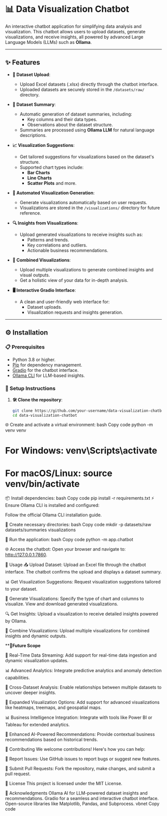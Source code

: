 # **📊 Data Visualization Chatbot**

An interactive chatbot application for simplifying data analysis and visualization. This chatbot allows users to upload datasets, generate visualizations, and receive insights, all powered by advanced Large Language Models (LLMs) such as **Ollama**.

---

## **✨ Features**

- **📁 Dataset Upload**:
  - Upload Excel datasets (.xlsx) directly through the chatbot interface.
  - Uploaded datasets are securely stored in the `/datasets/raw/` directory.

- **📄 Dataset Summary**:
  - Automatic generation of dataset summaries, including:
    - Key columns and their data types.
    - Observations about the dataset structure.
  - Summaries are processed using **Ollama LLM** for natural language descriptions.

- **📈 Visualization Suggestions**:
  - Get tailored suggestions for visualizations based on the dataset's structure.
  - Supported chart types include:
    - **Bar Charts**
    - **Line Charts**
    - **Scatter Plots** and more.

- **🤖 Automated Visualization Generation**:
  - Generate visualizations automatically based on user requests.
  - Visualizations are stored in the `/visualizations/` directory for future reference.

- **🔍 Insights from Visualizations**:
  - Upload generated visualizations to receive insights such as:
    - Patterns and trends.
    - Key correlations and outliers.
    - Actionable business recommendations.

- **🔗 Combined Visualizations**:
  - Upload multiple visualizations to generate combined insights and visual outputs.
  - Get a holistic view of your data for in-depth analysis.

- **🖥️ Interactive Gradio Interface**:
  - A clean and user-friendly web interface for:
    - Dataset uploads.
    - Visualization requests and insights generation.

---

## **⚙️ Installation**

### **📋 Prerequisites**

- Python 3.8 or higher.
- [Pip](https://pip.pypa.io/en/stable/) for dependency management.
- [Gradio](https://gradio.app/) for the chatbot interface.
- [Ollama CLI](https://ollama.ai/) for LLM-based insights.

### **🔧 Setup Instructions**

1. **🛠️ Clone the repository**:
   ```bash
   git clone https://github.com/your-username/data-visualization-chatbot.git
   cd data-visualization-chatbot
🌐 Create and activate a virtual environment:
bash
Copy code
python -m venv venv

# For Windows: venv\Scripts\activate

# For macOS/Linux: source venv/bin/activate




📦 Install dependencies:
bash
Copy code
pip install -r requirements.txt
⚡ Ensure Ollama CLI is installed and configured:

Follow the official Ollama CLI installation guide.

📂 Create necessary directories:
bash
Copy code
mkdir -p datasets/raw datasets/summaries visualizations

🚀 Run the application:
bash
Copy code
python -m app.chatbot

🌐 Access the chatbot:
Open your browser and navigate to: http://127.0.0.1:7860.

📝 Usage
📤 Upload Dataset:
Upload an Excel file through the chatbot interface.
The chatbot confirms the upload and displays a dataset summary.

📊 Get Visualization Suggestions:
Request visualization suggestions tailored to your dataset.

🎨 Generate Visualizations:
Specify the type of chart and columns to visualize.
View and download generated visualizations.

🔍 Get Insights:
Upload a visualization to receive detailed insights powered by Ollama.

🔗 Combine Visualizations:
Upload multiple visualizations for combined insights and dynamic outputs.




**🔮**Future Scope**

📡 Real-Time Data Streaming:
Add support for real-time data ingestion and dynamic visualization updates.

📊 Advanced Analytics:
Integrate predictive analytics and anomaly detection capabilities.

🔗 Cross-Dataset Analysis:
Enable relationships between multiple datasets to uncover deeper insights.

🎨 Expanded Visualization Options:
Add support for advanced visualizations like heatmaps, treemaps, and geospatial maps.

📊 Business Intelligence Integration:
Integrate with tools like Power BI or Tableau for extended analytics.

🤖 Enhanced AI-Powered Recommendations:
Provide contextual business recommendations based on historical trends.

🤝 Contributing
We welcome contributions! Here's how you can help:

🐛 Report Issues:
Use GitHub issues to report bugs or suggest new features.

🔀 Submit Pull Requests:
Fork the repository, make changes, and submit a pull request.

📜 License
This project is licensed under the MIT License.

🙏 Acknowledgments
Ollama AI for LLM-powered dataset insights and recommendations.
Gradio for a seamless and interactive chatbot interface.
Open-source libraries like Matplotlib, Pandas, and Subprocess.
vbnet
Copy code
